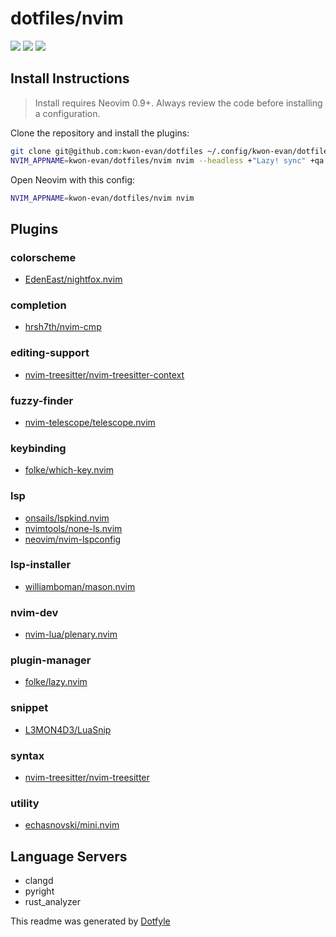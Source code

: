 # dotfiles/nvim

<a href="https://dotfyle.com/kwon-evan/dotfiles-nvim"><img src="https://dotfyle.com/kwon-evan/dotfiles-nvim/badges/plugins?style=flat" /></a>
<a href="https://dotfyle.com/kwon-evan/dotfiles-nvim"><img src="https://dotfyle.com/kwon-evan/dotfiles-nvim/badges/leaderkey?style=flat" /></a>
<a href="https://dotfyle.com/kwon-evan/dotfiles-nvim"><img src="https://dotfyle.com/kwon-evan/dotfiles-nvim/badges/plugin-manager?style=flat" /></a>


## Install Instructions

 > Install requires Neovim 0.9+. Always review the code before installing a configuration.

Clone the repository and install the plugins:

```sh
git clone git@github.com:kwon-evan/dotfiles ~/.config/kwon-evan/dotfiles
NVIM_APPNAME=kwon-evan/dotfiles/nvim nvim --headless +"Lazy! sync" +qa
```

Open Neovim with this config:

```sh
NVIM_APPNAME=kwon-evan/dotfiles/nvim nvim
```

## Plugins

### colorscheme

+ [EdenEast/nightfox.nvim](https://dotfyle.com/plugins/EdenEast/nightfox.nvim)
### completion

+ [hrsh7th/nvim-cmp](https://dotfyle.com/plugins/hrsh7th/nvim-cmp)
### editing-support

+ [nvim-treesitter/nvim-treesitter-context](https://dotfyle.com/plugins/nvim-treesitter/nvim-treesitter-context)
### fuzzy-finder

+ [nvim-telescope/telescope.nvim](https://dotfyle.com/plugins/nvim-telescope/telescope.nvim)
### keybinding

+ [folke/which-key.nvim](https://dotfyle.com/plugins/folke/which-key.nvim)
### lsp

+ [onsails/lspkind.nvim](https://dotfyle.com/plugins/onsails/lspkind.nvim)
+ [nvimtools/none-ls.nvim](https://dotfyle.com/plugins/nvimtools/none-ls.nvim)
+ [neovim/nvim-lspconfig](https://dotfyle.com/plugins/neovim/nvim-lspconfig)
### lsp-installer

+ [williamboman/mason.nvim](https://dotfyle.com/plugins/williamboman/mason.nvim)
### nvim-dev

+ [nvim-lua/plenary.nvim](https://dotfyle.com/plugins/nvim-lua/plenary.nvim)
### plugin-manager

+ [folke/lazy.nvim](https://dotfyle.com/plugins/folke/lazy.nvim)
### snippet

+ [L3MON4D3/LuaSnip](https://dotfyle.com/plugins/L3MON4D3/LuaSnip)
### syntax

+ [nvim-treesitter/nvim-treesitter](https://dotfyle.com/plugins/nvim-treesitter/nvim-treesitter)
### utility

+ [echasnovski/mini.nvim](https://dotfyle.com/plugins/echasnovski/mini.nvim)
## Language Servers

+ clangd
+ pyright
+ rust_analyzer


 This readme was generated by [Dotfyle](https://dotfyle.com)
